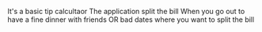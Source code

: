 It's a basic tip calcultaor
The application split the bill
When you go out to have a fine dinner with friends OR bad dates
where you want to split the bill

